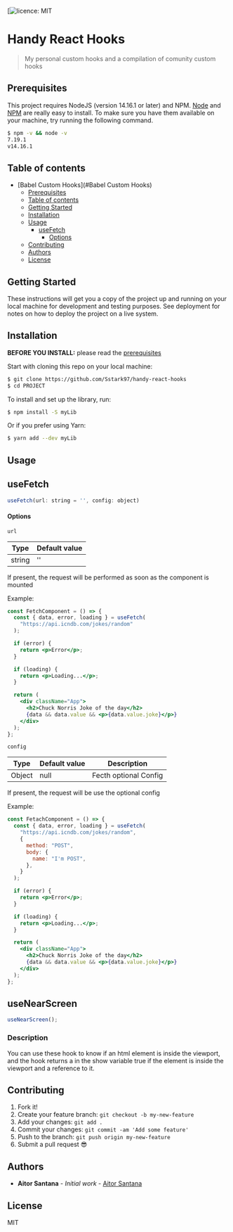 [![licence: MIT](https://badgen.net/badge/license/MIT/blue)

# Handy React Hooks

> My personal custom hooks and a compilation of comunity custom hooks

## Prerequisites

This project requires NodeJS (version 14.16.1 or later) and NPM.
[Node](http://nodejs.org/) and [NPM](https://npmjs.org/) are really easy to install.
To make sure you have them available on your machine,
try running the following command.

```sh
$ npm -v && node -v
7.19.1
v14.16.1
```

## Table of contents

- [Babel Custom Hooks](#Babel Custom Hooks)
  - [Prerequisites](#prerequisites)
  - [Table of contents](#table-of-contents)
  - [Getting Started](#getting-started)
  - [Installation](#installation)
  - [Usage](#usage)
    - [useFetch](#usefetch)
      - [Options](#options)
  - [Contributing](#contributing)
  - [Authors](#authors)
  - [License](#license)

## Getting Started

These instructions will get you a copy of the project up and running on your local machine for development and testing purposes. See deployment for notes on how to deploy the project on a live system.

## Installation

**BEFORE YOU INSTALL:** please read the [prerequisites](#prerequisites)

Start with cloning this repo on your local machine:

```sh
$ git clone https://github.com/Sstark97/handy-react-hooks
$ cd PROJECT
```

To install and set up the library, run:

```sh
$ npm install -S myLib
```

Or if you prefer using Yarn:

```sh
$ yarn add --dev myLib
```

## Usage

## useFetch

```js
useFetch(url: string = '', config: object)
```

#### Options

`url`

| Type   | Default value |
| ------ | ------------- |
| string | ''            |

If present, the request will be performed as soon as the component is mounted

Example:

```jsx
const FetchComponent = () => {
  const { data, error, loading } = useFetch(
    "https://api.icndb.com/jokes/random"
  );

  if (error) {
    return <p>Error</p>;
  }

  if (loading) {
    return <p>Loading...</p>;
  }

  return (
    <div className="App">
      <h2>Chuck Norris Joke of the day</h2>
      {data && data.value && <p>{data.value.joke}</p>}
    </div>
  );
};
```

`config`

| Type   | Default value | Description           |
| ------ | ------------- | --------------------- |
| Object | null          | Fecth optional Config |

If present, the request will be use the optional config

Example:

```jsx
const FetachComponent = () => {
  const { data, error, loading } = useFetch(
    "https://api.icndb.com/jokes/random",
    {
      method: "POST",
      body: {
        name: "I'm POST",
      },
    }
  );

  if (error) {
    return <p>Error</p>;
  }

  if (loading) {
    return <p>Loading...</p>;
  }

  return (
    <div className="App">
      <h2>Chuck Norris Joke of the day</h2>
      {data && data.value && <p>{data.value.joke}</p>}
    </div>
  );
};
```

## useNearScreen

```js
useNearScreen();
```

### Description

You can use these hook to know if an html element is inside the viewport, and
the hook returns a in the show variable true if the element is inside the viewport
and a reference to it.

## Contributing

1.  Fork it!
2.  Create your feature branch: `git checkout -b my-new-feature`
3.  Add your changes: `git add .`
4.  Commit your changes: `git commit -am 'Add some feature'`
5.  Push to the branch: `git push origin my-new-feature`
6.  Submit a pull request :sunglasses:

## Authors

- **Aitor Santana** - _Initial work_ - [Aitor Santana](https://github.com/Sstark97)

## License

MIT
